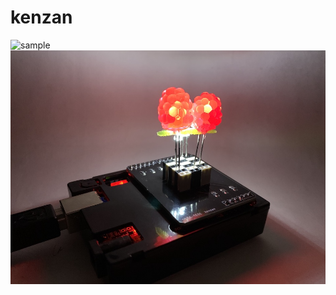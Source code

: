 # kenzan

![sample](https://github.com/kitazaki/kenzan/raw/master/sample1.png)
![demo](https://github.com/kitazaki/kenzan/raw/master/demo1.png)
